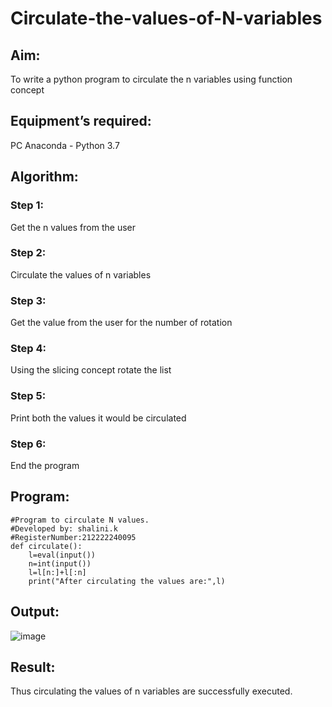 # Circulate-the-values-of-N-variables
## Aim:
To write a python program to circulate the n variables using function concept
## Equipment’s required:
PC
Anaconda - Python 3.7
## Algorithm: 
### Step 1: 
Get the n values from the user
### Step 2: 
Circulate the values of n variables
### Step 3: 
Get the value from the user for the number of rotation
### Step 4: 
Using the slicing concept rotate the list
### Step 5: 
Print both the values it would be circulated
### Step 6: 
End the program
## Program:
```
#Program to circulate N values.
#Developed by: shalini.k
#RegisterNumber:212222240095
def circulate():
    l=eval(input())
    n=int(input())
    l=l[n:]+l[:n]
    print("After circulating the values are:",l)
```
## Output:
![image](https://github.com/shalinikannan23/Circulate-the-values-of-N-variables/assets/118656529/f0407fc6-c5b6-4be5-ae94-c9cf042a05e3)

## Result:
Thus circulating the values of n variables are successfully executed.
